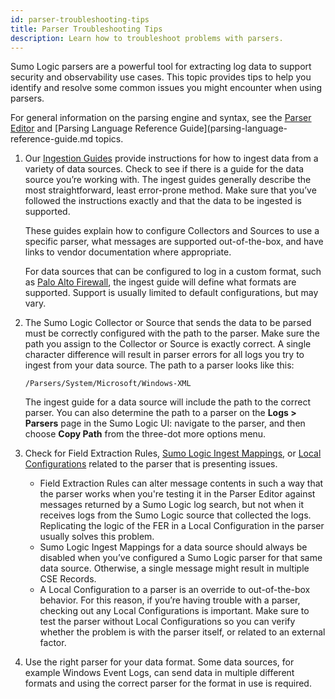 ```yaml
---
id: parser-troubleshooting-tips
title: Parser Troubleshooting Tips
description: Learn how to troubleshoot problems with parsers.
---
```



Sumo Logic parsers are a powerful tool for extracting log data to support security and observability use cases. This topic provides tips to help you identify and resolve some common issues you might encounter when using parsers.

For general information on the parsing engine and syntax, see the [Parser Editor](parser-editor.md) and [Parsing Language Reference Guide](parsing-language-reference-guide.md topics.

1. Our [Ingestion Guides](/docs/cse/cse-ingestion/) provide instructions for how to ingest data from a variety of data sources. Check to see if there is a guide for the data source you’re working with. The ingest guides generally describe the most straightforward, least error-prone method. Make sure that you’ve followed the instructions exactly and that the data to be ingested is supported.      

    These guides explain how to configure Collectors and Sources to use a specific parser, what messages are supported out-of-the-box, and have links to vendor documentation where appropriate.

    For data sources that can be configured to log in a custom format, such as [Palo Alto Firewall](../cse-ingestion/palo-alto-firewall.md), the ingest guide will define what formats are supported. Support is usually limited to default configurations, but may vary.    
1. The Sumo Logic Collector or Source that sends the data to be parsed must be correctly configured with the path to the parser. Make sure the path you assign to the Collector or Source is exactly correct. A single character difference will result in parser errors for all logs you try to ingest from your data source. The path to a parser looks like this:

    `/Parsers/System/Microsoft/Windows-XML`

    The ingest guide for a data source will include the path to the correct parser. You can also determine the path to a parser on the **Logs \> Parsers** page in the Sumo Logic UI: navigate to the parser, and then choose **Copy Path** from the three-dot more options menu.    
1. Check for Field Extraction Rules, [Sumo Logic Ingest Mappings](../cse-ingestion/sumo-logic-ingest-mapping.md), or [Local Configurations](parser-editor.md) related to the parser that is presenting issues.

    * Field Extraction Rules can alter message contents in such a way that the parser works when you're testing it in the Parser Editor against messages returned by a Sumo Logic log search, but not when it receives logs from the Sumo Logic source that collected the logs. Replicating the logic of the FER in a Local Configuration in the parser usually solves this problem. 
    * Sumo Logic Ingest Mappings for a data source should always be disabled when you’ve configured a Sumo Logic parser for that same data source. Otherwise, a single message might result in multiple CSE Records. 
    * A Local Configuration to a parser is an override to out-of-the-box behavior. For this reason, if you’re having trouble with a parser, checking out any Local Configurations is important. Make sure to test the parser without Local Configurations so you can verify whether the problem is with the parser itself, or related to an external factor.         
1. Use the right parser for your data format. Some data sources, for example Windows Event Logs, can send data in multiple different formats and using the correct parser for the format in use is required.
